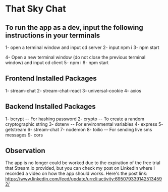 # That Sky Chat

## To run the app as a dev, input the following instructions in your terminals
1- open a terminal window and input cd server
2- input npm i
3- npm start

4- Open a new terminal window (do not close the previous terminal window) and input cd client
5- npm i
6- npm start

## Frontend Installed Packages
1- stream-chat
2- stream-chat-react
3- universal-cookie
4- axios

## Backend Installed Packages
1- bcrypt -- For hashing password
2- crypto -- To create a random cryptographic string
3- dotenv -- For environmental variables
4- express
5- getstream
6- stream-chat
7- nodemon
8- toilio -- For sending live sms messages
9- cors

## Observation
The app is no longer could be worked due to the expiration of the free trial that Stream.io provided, but you can check my post on LinkedIn where I recorded a video on how the app should works.
Here's the post link: https://www.linkedin.com/feed/update/urn:li:activity:6950793391425134592/

